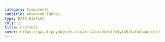 ```yaml
---
category: Components
subtitle: Advanced Tables
type: DATA DISPLAY
cols: 2
title: ProTable
cover: https://gw.alipayobjects.com/zos/alicdn/qtJm4yt45/AutoComplete.svg
---
```

